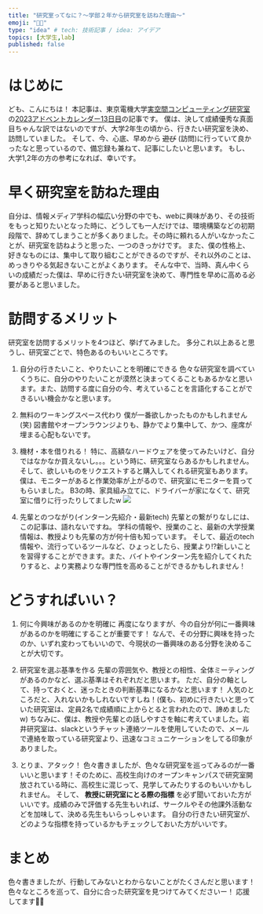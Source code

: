 ```yaml
---
title: "研究室ってなに？〜学部２年から研究室を訪ねた理由〜"
emoji: "👩‍💻"
type: "idea" # tech: 技術記事 / idea: アイデア
topics: [大学生,lab]
published: false
---
```

# はじめに
ども、こんにちは！
本記事は、東京電機大学[実空間コンピューティング研究室](https://www.cps.im.dendai.ac.jp/)の[2023アドベントカレンダー13日目](https://adventar.org/calendars/8632)の記事です。
僕は、決して成績優秀な真面目ちゃんな訳ではないのですが、大学2年生の頃から、行きたい研究室を決め、訪問していました。
そして、今、心底、早めから ~~遊び~~ (訪問)に行っていて良かったなと思っているので、備忘録も兼ねて、記事にしたいと思います。
もし、大学1,2年の方の参考になれば、幸いです。

# 早く研究室を訪ねた理由
自分は、情報メディア学科の幅広い分野の中でも、webに興味があり、その技術をもっと知りたいとなった時に、どうしても一人だけでは、環境構築などの初期段階で、辞めてしまうことが多くありました。その時に頼れる人がいなかったことが、研究室を訪ねようと思った、一つのきっかけです。
また、僕の性格上、好きなものには、集中して取り組むことができるのですが、それ以外のことは、めっきりやる気起きないことがよくあります。
そんな中で、当時、真ん中くらいの成績だった僕は、早めに行きたい研究室を決めて、専門性を早めに高める必要があると思いました。

# 訪問するメリット
研究室を訪問するメリットを4つほど、挙げてみました。
多分これ以上あると思うし、研究室ごとで、特色あるのもいいところです。

1. 自分の行きたいこと、やりたいことを明確にできる
色々な研究室を調べていくうちに、自分のやりたいことが漠然と決まってくることもあるかなと思います。また、訪問する度に自分の今、考えていることを言語化することができるいい機会かなと思います。

1. 無料のワーキングスペース代わり
僕が一番欲しかったものかもしれません(笑)
図書館やオープンラウンジよりも、静かでより集中して、かつ、座席が埋まる心配もないです。

1. 機材・本を借りれる！
特に、高額なハードウェアを使ってみたいけど、自分ではなかなか買えないし。。。という時に、研究室ならあるかもしれません。そして、欲しいものをリクエストすると購入してくれる研究室もあります。僕は、モニターがあると作業効率が上がるので、研究室にモニターを買ってもらいました。
B3の時、家具組み立てに、ドライバーが家になくて、研究室に借りに行ったりしてましたw
![](https://storage.googleapis.com/zenn-user-upload/a3a5bc0fd970-20240109.png)

1. 先輩とのつながり(インターン先紹介・最新tech)
先輩との繋がりなしには、この記事は、語れないですね。
学科の情報や、授業のこと、最新の大学授業情報は、教授よりも先輩の方が何十倍も知っています。
そして、最近のtech情報や、流行っているツールなど、ひょっとしたら、授業より!?新しいことを習得することができます。また、バイトやインターン先を紹介してくれたりすると、より実務よりな専門性を高めることができるかもしれません！


# どうすればいい？
1. 何に今興味があるのかを明確に
再度になりますが、今の自分が何に一番興味があるのかを明確にすることが重要です！
なんで、その分野に興味を持ったのか、いずれ変わってもいいので、今現状の一番興味のある分野を決めることが大切です。

1. 研究室を選ぶ基準を作る
先輩の雰囲気や、教授との相性、全体ミーティングがあるのかなど、選ぶ基準はそれぞれだと思います。
ただ、自分の軸として、持っておくと、迷ったときの判断基準になるかなと思います！
人気のところだと、入れないかもしれないですしね！(僕も、初めに行きたいと思っていた研究室は、定員2名で成績順に上からとると言われたので、諦めましたw)
ちなみに、僕は、教授や先輩との話しやすさを軸に考えていました。岩井研究室は、slackというチャット連絡ツールを使用していたので、メールで連絡を取っている研究室より、迅速なコミュニケーションをしてる印象がありました。

1. とりま、アタック！
色々書きましたが、色々な研究室を巡ってみるのが一番いいと思います！そのために、高校生向けのオープンキャンパスで研究室開放されている時に、高校生に混じって、見学してみたりするのもいいかもしれません。
そして、 **教授に研究室にとる際の指標** を必ず聞いておいた方がいいです。成績のみで評価する先生もいれば、サークルやその他課外活動などを加味して、決める先生もいらっしゃいます。
自分の行きたい研究室が、どのような指標を持っているかもチェックしておいた方がいいです。

# まとめ
色々書きましたが、行動してみないとわからないことがたくさんだと思います！
色々なところを巡って、自分に合った研究室を見つけてみてくださいー！
応援してます💪💪